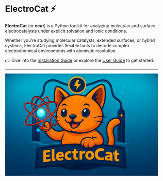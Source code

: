 # **ElectroCat** ⚡

**ElectroCat** (or **ecat**) is a Python toolkit for analyzing molecular and surface electrocatalysts under explicit solvation and ionic conditions.

Whether you're studying molecular catalysts, extended surfaces, or hybrid systems, ElectroCat provides flexible tools to decode complex electrochemical environments with atomistic resolution.

👉 Dive into the [Installation Guide](user/install.md) or explore the [User Guide](user/intro.md) to get started.

---

![ElectroCat Logo](assets/ecat_logo_wide.png)
